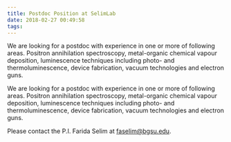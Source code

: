 ```yaml
---
title: Postdoc Position at SelimLab
date: 2018-02-27 00:49:58
tags:
---
```


We are looking for a postdoc with experience in one or more of following areas. Positron annihilation spectroscopy, metal-organic chemical vapour deposition, luminescence techniques including photo- and thermoluminescence, device fabrication, vacuum technologies and electron guns.

<!--more-->

We are looking for a postdoc with experience in one or more of following areas. Positron annihilation spectroscopy, metal-organic chemical vapour deposition, luminescence techniques including photo- and thermoluminescence, device fabrication, vacuum technologies and electron guns.

Please contact the P.I. Farida Selim at <a href="&#102;&#097;&#115;&#101;&#108;&#105;&#109;&#064;&#098;&#103;&#115;&#117;&#046;&#101;&#100;&#117;">&#102;&#097;&#115;&#101;&#108;&#105;&#109;&#064;&#098;&#103;&#115;&#117;&#046;&#101;&#100;&#117;</a>.